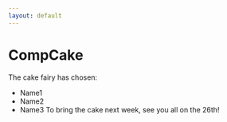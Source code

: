 ```yaml
---
layout: default
---
```


#  CompCake

The cake fairy has chosen:
  -  Name1
  -  Name2
  -  Name3
To bring the cake next week, see you all on the 26th!
